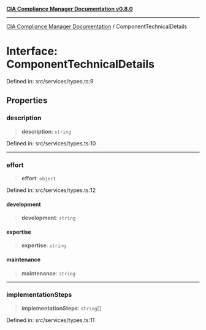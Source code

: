 [**CIA Compliance Manager Documentation v0.8.0**](../README.md)

***

[CIA Compliance Manager Documentation](../globals.md) / ComponentTechnicalDetails

# Interface: ComponentTechnicalDetails

Defined in: src/services/types.ts:9

## Properties

### description

> **description**: `string`

Defined in: src/services/types.ts:10

***

### effort

> **effort**: `object`

Defined in: src/services/types.ts:12

#### development

> **development**: `string`

#### expertise

> **expertise**: `string`

#### maintenance

> **maintenance**: `string`

***

### implementationSteps

> **implementationSteps**: `string`[]

Defined in: src/services/types.ts:11
